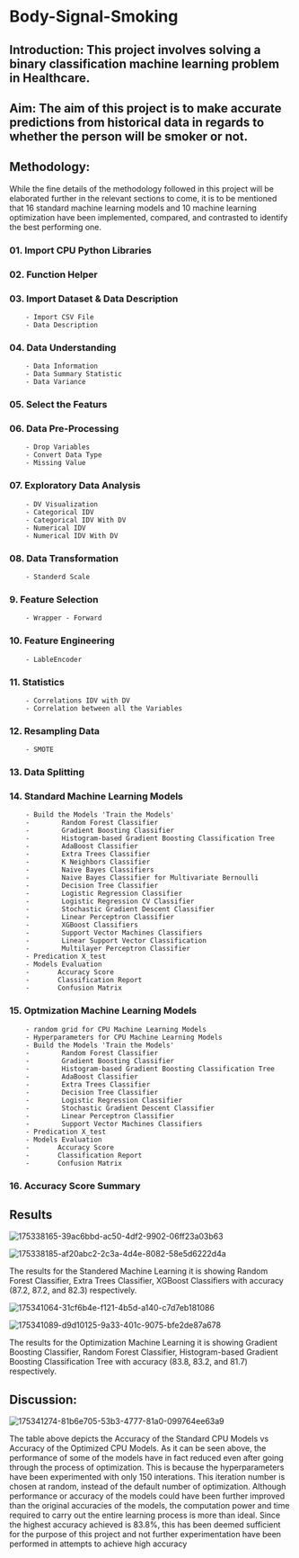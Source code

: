 # Body-Signal-Smoking

## Introduction: This project involves solving a binary classification machine learning problem in Healthcare.

## Aim: The aim of this project is to make accurate predictions from historical data in regards to whether the person will be smoker or not.

## Methodology: 

While the fine details of the methodology followed in this project will be elaborated further in the relevant sections to come, it is to be mentioned that 16 standard machine learning models and 10 machine learning optimization have been implemented, compared, and contrasted to identify the best performing one.

### 01. Import CPU Python Libraries 
### 02. Function Helper
### 03. Import Dataset & Data Description
        - Import CSV File
        - Data Description
### 04. Data Understanding
        - Data Information
        - Data Summary Statistic
        - Data Variance
### 05. Select the Featurs
### 06. Data Pre-Processing
        - Drop Variables 
        - Convert Data Type
        - Missing Value
### 07. Exploratory Data Analysis
        - DV Visualization
        - Categorical IDV
        - Categorical IDV With DV
        - Numerical IDV
        - Numerical IDV With DV
### 08. Data Transformation
        - Standerd Scale
### 9. Feature Selection
        - Wrapper - Forward
### 10. Feature Engineering 
        - LableEncoder
### 11. Statistics
        - Correlations IDV with DV
        - Correlation between all the Variables
### 12. Resampling Data
        - SMOTE
### 13. Data Splitting 
### 14. Standard Machine Learning Models 
        - Build the Models 'Train the Models'
        -        Random Forest Classifier
        -        Gradient Boosting Classifier
        -        Histogram-based Gradient Boosting Classification Tree
        -        AdaBoost Classifier
        -        Extra Trees Classifier
        -        K Neighbors Classifier
        -        Naive Bayes Classifiers
        -        Naive Bayes Classifier for Multivariate Bernoulli
        -        Decision Tree Classifier
        -        Logistic Regression Classifier
        -        Logistic Regression CV Classifier
        -        Stochastic Gradient Descent Classifier
        -        Linear Perceptron Classifier
        -        XGBoost Classifiers
        -        Support Vector Machines Classifiers
        -        Linear Support Vector Classification
        -        Multilayer Perceptron Classifier
        - Predication X_test
        - Models Evaluation
        -       Accuracy Score
        -       Classification Report
        -       Confusion Matrix
### 15. Optmization Machine Learning Models 
        - random grid for CPU Machine Learning Models
        - Hyperparameters for CPU Machine Learning Models
        - Build the Models 'Train the Models'
        -        Random Forest Classifier
        -        Gradient Boosting Classifier
        -        Histogram-based Gradient Boosting Classification Tree
        -        AdaBoost Classifier
        -        Extra Trees Classifier
        -        Decision Tree Classifier
        -        Logistic Regression Classifier
        -        Stochastic Gradient Descent Classifier
        -        Linear Perceptron Classifier
        -        Support Vector Machines Classifiers
        - Predication X_test
        - Models Evaluation
        -       Accuracy Score
        -       Classification Report
        -       Confusion Matrix
        
### 16. Accuracy Score Summary 

## Results

![175338165-39ac6bbd-ac50-4df2-9902-06ff23a03b63](https://user-images.githubusercontent.com/108016592/175768062-972a34ef-d172-44f4-a000-7d050b35a204.png)

![175338185-af20abc2-2c3a-4d4e-8082-58e5d6222d4a](https://user-images.githubusercontent.com/108016592/175768118-2f7ad43b-a22c-44e9-86fe-30a087f1165c.png)

The results for the Standered Machine Learning it is showing Random Forest Classifier, Extra Trees Classifier, XGBoost Classifiers with accuracy (87.2, 87.2, and 82.3) respectively.

![175341064-31cf6b4e-f121-4b5d-a140-c7d7eb181086](https://user-images.githubusercontent.com/108016592/175768151-792d9ba0-9f09-4993-8bcd-b148b82d723c.png)

![175341089-d9d10125-9a33-401c-9075-bfe2de87a678](https://user-images.githubusercontent.com/108016592/175768184-7ef62a7d-c0c0-49e1-9482-4f8b14b2863d.png)

The results for the Optimization Machine Learning it is showing Gradient Boosting Classifier, Random Forest Classifier, Histogram-based Gradient Boosting Classification Tree with accuracy (83.8, 83.2, and 81.7) respectively.

## Discussion:

![175341274-81b6e705-53b3-4777-81a0-099764ee63a9](https://user-images.githubusercontent.com/108016592/175768295-12a9432f-436a-47a2-8b36-af3179887570.png)

The table above depicts the Accuracy of the Standard CPU Models vs Accuracy of the Optimized CPU Models. As it can be seen above, the performance of some of the models have in fact reduced even after going through the process of optimization. This is because the hyperparameters have been experimented with only 150 interations. This iteration number is chosen at random, instead of the default number of optimization. Although performance or accuracy of the models could have been further improved than the original accuracies of the models, the computation power and time required to carry out the entire learning process is more than ideal. Since the highest accuracy achieved is 83.8%, this has been deemed sufficient for the purpose of this project and not further experimentation have been performed in attempts to achieve high accuracy
